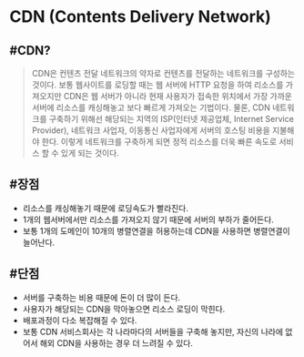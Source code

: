 # CDN (Contents Delivery Network)

## #CDN?

> CDN은 컨텐츠 전달 네트워크의 약자로 컨텐츠를 전달하는 네트워크를 구성하는 것이다. 보통 웹사이트를 로딩할 때는 웹 서버에 HTTP 요청을 하여 리소스를 가져오지만 CDN은 웹 서버가 아니라 현재 사용자가 접속한 위치에서 가장 가까운 서버에 리소스를 캐싱해놓고 보다 빠르게 가져오는 기법이다. 물론, CDN 네트워크를 구축하기 위해선 해당되는 지역의 ISP(인터넷 제공업체, Internet Service Provider), 네트워크 사업자, 이동통신 사업자에게 서버의 호스팅 비용을 지불해야 한다. 이렇게 네트워크를 구축하게 되면 정적 리소스를 더욱 빠른 속도로 서비스 할 수 있게 되는 것이다.

## #장점

- 리소스를 캐싱해놓기 때문에 로딩속도가 빨라진다.
- 1개의 웹서버에서만 리소스를 가져오지 않기 때문에 서버의 부하가 줄어든다.
- 보통 1개의 도메인이 10개의 병렬연결을 허용하는데 CDN을 사용하면 병렬연결이 늘어난다.

## #단점

- 서버를 구축하는 비용 때문에 돈이 더 많이 든다.
- 사용자가 해당되는 CDN을 막아놓으면 리소스 로딩이 막힌다.
- 배포과정이 다소 복잡해질 수 있다.
- 보통 CDN 서비스회사는 각 나라마다의 서버들을 구축해 놓지만, 자신의 나라에 없어서 해외 CDN을 사용하는 경우 더 느려질 수 있다.
